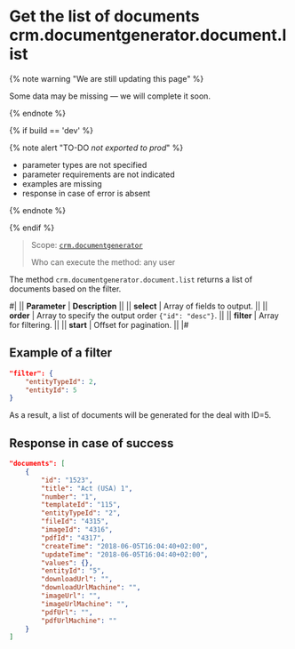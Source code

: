 # Get the list of documents crm.documentgenerator.document.list

{% note warning "We are still updating this page" %}

Some data may be missing — we will complete it soon.

{% endnote %}

{% if build == 'dev' %}

{% note alert "TO-DO _not exported to prod_" %}

- parameter types are not specified
- parameter requirements are not indicated
- examples are missing
- response in case of error is absent

{% endnote %}

{% endif %}

> Scope: [`crm.documentgenerator`](../../../scopes/permissions.md)
>
> Who can execute the method: any user

The method `crm.documentgenerator.document.list` returns a list of documents based on the filter.

#|
|| **Parameter** | **Description** ||
|| **select** | Array of fields to output. ||
|| **order** | Array to specify the output order `{"id": "desc"}`. ||
|| **filter** | Array for filtering. ||
|| **start** | Offset for pagination. ||
|#

## Example of a filter

```json
"filter": {
    "entityTypeId": 2,
    "entityId": 5
}
```

As a result, a list of documents will be generated for the deal with ID=5.

## Response in case of success

```json
"documents": [
    {
        "id": "1523",
        "title": "Act (USA) 1",
        "number": "1",
        "templateId": "115",
        "entityTypeId": "2",
        "fileId": "4315",
        "imageId": "4316",
        "pdfId": "4317",
        "createTime": "2018-06-05T16:04:40+02:00",
        "updateTime": "2018-06-05T16:04:40+02:00",
        "values": {},
        "entityId": "5",
        "downloadUrl": "",
        "downloadUrlMachine": "",
        "imageUrl": "",
        "imageUrlMachine": "",
        "pdfUrl": "",
        "pdfUrlMachine": ""
    }
]
```